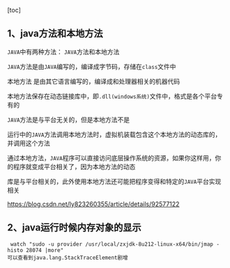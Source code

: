 [toc]

## 1、java方法和本地方法

`JAVA`中有两种方法： `JAVA`方法和本地方法

`JAVA`方法是由`JAVA`编写的，编译成字节码，存储在`class`文件中

本地方法 是由其它语言编写的，编译成和处理器相关的机器代码

本地方法保存在动态链接库中，即`.dll(windows系统)`文件中，格式是各个平台专有的

`JAVA`方法是与平台无关的，但是本地方法不是

运行中的`JAVA`方法调用本地方法时，虚拟机装载包含这个本地方法的动态库的，并调用这个方法

通过本地方法，`JAVA`程序可以直接访问底层操作系统的资源，如果你这样用，你的程序就变成平台相关了，因为本地方法的动态

库是与平台相关的，此外使用本地方法还可能把程序变得和特定的`JAVA`平台实现相关

https://blog.csdn.net/ly823260355/article/details/92577122



## 2、java运行时候内存对象的显示

```
 watch "sudo -u provider /usr/local/zxjdk-8u212-linux-x64/bin/jmap -histo 28074 |more"
可以查看到java.lang.StackTraceElement剧增
```

